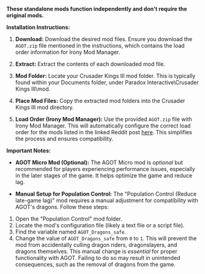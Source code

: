 **These standalone mods function independently and don't require the original mods.**  

**Installation Instructions:**

1. **Download:** Download the desired mod files.  Ensure you download the `AGOT.zip` file mentioned in the instructions, which contains the load order information for Irony Mod Manager.

2. **Extract:** Extract the contents of each downloaded mod file.

3. **Mod Folder:** Locate your Crusader Kings III mod folder.  This is typically found within your Documents folder, under Paradox Interactive\Crusader Kings III\mod.

4. **Place Mod Files:** Copy the extracted mod folders into the Crusader Kings III mod directory.

5. **Load Order (Irony Mod Manager):** Use the provided `AGOT.zip` file with Irony Mod Manager. This will automatically configure the correct load order for the mods listed in the linked Reddit post [here](https://www.reddit.com/r/CK3AGOT/comments/1gr0jyy/mods_just_sharing_my_essentials_mods_compatible/). This simplifies the process and ensures compatibility.

**Important Notes:**

* **AGOT Micro Mod (Optional):**  The AGOT Micro mod is *optional* but recommended for players experiencing performance issues, especially in the later stages of the game.  It helps optimize the game and reduce lag.

* **Manual Setup for Population Control:** The "Population Control (Reduce late-game lag)" mod requires a manual adjustment for compatibility with AGOT's dragons.  Follow these steps:
1. Open the "Population Control" mod folder.
2. Locate the mod's configuration file (likely a text file or a script file).
3. Find the variable named `AGOT_Dragons_safe`.
4. Change the value of `AGOT_Dragons_safe` from `0` to `1`.  This will prevent the mod from accidentally culling dragon riders, dragonslayers, and dragons themselves.  This manual change is *essential* for proper functionality with AGOT.  Failing to do so may result in unintended consequences, such as the removal of dragons from the game.
